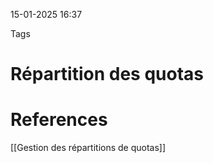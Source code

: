 15-01-2025 16:37

Tags 

# Répartition des quotas


# References
[[Gestion des répartitions de quotas]]